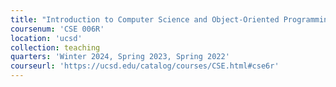 ```yaml
---
title: "Introduction to Computer Science and Object-Oriented Programming: Python"
coursenum: 'CSE 006R'
location: 'ucsd'
collection: teaching
quarters: 'Winter 2024, Spring 2023, Spring 2022'
courseurl: 'https://ucsd.edu/catalog/courses/CSE.html#cse6r'
---
```

